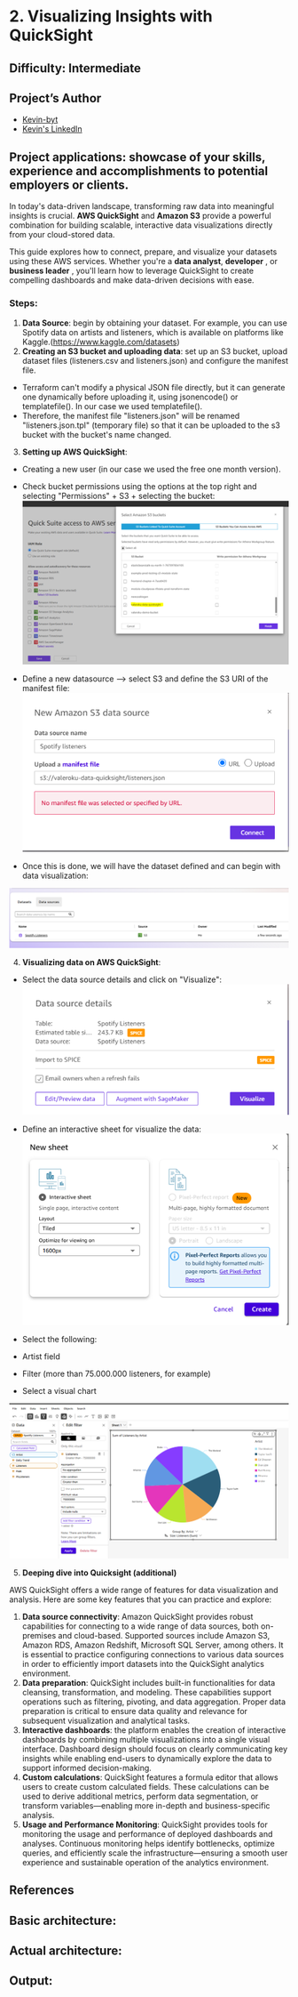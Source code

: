 # 2. Visualizing Insights with QuickSight
 
## Difficulty: Intermediate

## Project’s Author 
* [Kevin-byt](https://github.com/Kevin-byt)
* [Kevin's LinkedIn](https://www.linkedin.com/in/kevin-kiruri/)

 
## Project applications: showcase of your skills, experience and accomplishments to potential employers or clients. 
 
In today's data-driven landscape, transforming raw data into meaningful insights is crucial. **AWS QuickSight** and **Amazon S3** provide a powerful combination for building scalable, interactive data visualizations directly from your cloud-stored data.

This guide explores how to connect, prepare, and visualize your datasets using these AWS services. Whether you're a **data analyst**, **developer** , or **business leader** , you'll learn how to leverage QuickSight to create compelling dashboards and make data-driven decisions with ease.


### Steps: 

1. **Data Source**: begin by obtaining your dataset. For example, you can use Spotify data on artists and listeners, which is available on platforms like Kaggle.(https://www.kaggle.com/datasets)
2. **Creating an S3 bucket and uploading data**: set up an S3 bucket, upload dataset files (listeners.csv and listeners.json) and configure the manifest file.
 * Terraform can't modify a physical JSON file directly, but it can generate one dynamically before uploading it, using jsonencode() or templatefile(). In our case we used templatefile().
 * Therefore, the manifest file "listeners.json" will be renamed "listeners.json.tpl" (temporary file) so that it can be uploaded to the s3 bucket with the bucket's name changed.
3. **Setting up AWS QuickSight**:
 * Creating a new user (in our case we used the free one month version).
 * Check bucket permissions using the options at the top right and selecting "Permissions" + S3 + selecting the bucket:
![Imagen](https://github.com/valerokucloud/aws_portfolio/blob/main/Intermediate/2.%20Visualizing%20Insights%20with%20QuickSight/Quicksight%20config/Permissions.PNG)

  * Define a new datasource --> select S3 and define the S3 URI of the manifest file:
![Imagen](https://github.com/valerokucloud/aws_portfolio/blob/main/Intermediate/2.%20Visualizing%20Insights%20with%20QuickSight/Quicksight%20config/1.PNG)

  * Once this is done, we will have the dataset defined and can begin with data visualization:

![Imagen](https://github.com/valerokucloud/aws_portfolio/blob/main/Intermediate/2.%20Visualizing%20Insights%20with%20QuickSight/Quicksight%20config/2.PNG)
    
4. **Visualizing data on AWS QuickSight**:

* Select the data source details and click on "Visualize":
![Imagen](https://github.com/valerokucloud/aws_portfolio/blob/main/Intermediate/2.%20Visualizing%20Insights%20with%20QuickSight/Quicksight%20config/3.PNG)

* Define an interactive sheet for visualize the data:
![Imagen](https://github.com/valerokucloud/aws_portfolio/blob/main/Intermediate/2.%20Visualizing%20Insights%20with%20QuickSight/Quicksight%20config/4.PNG)

* Select the following:
 * Artist field
 * Filter (more than 75.000.000 listeners, for example)
 * Select a visual chart
     
![Imagen](https://github.com/valerokucloud/aws_portfolio/blob/main/Intermediate/2.%20Visualizing%20Insights%20with%20QuickSight/Quicksight%20config/5.PNG)


5. **Deeping dive into Quicksight (additional)**

AWS QuickSight offers a wide range of features for data visualization and analysis. Here are some key features that you can practice and explore:

1. **Data source connectivity**: Amazon QuickSight provides robust capabilities for connecting to a wide range of data sources, both on-premises and cloud-based. Supported sources include Amazon S3, Amazon RDS, Amazon Redshift, Microsoft SQL Server, among others. It is essential to practice configuring connections to various data sources in order to efficiently import datasets into the QuickSight analytics environment.
2. **Data preparation**: QuickSight includes built-in functionalities for data cleansing, transformation, and modeling. These capabilities support operations such as filtering, pivoting, and data aggregation. Proper data preparation is critical to ensure data quality and relevance for subsequent visualization and analytical tasks.
3. **Interactive dashboards**: the platform enables the creation of interactive dashboards by combining multiple visualizations into a single visual interface. Dashboard design should focus on clearly communicating key insights while enabling end-users to dynamically explore the data to support informed decision-making.
4. **Custom calculations**: QuickSight features a formula editor that allows users to create custom calculated fields. These calculations can be used to derive additional metrics, perform data segmentation, or transform variables—enabling more in-depth and business-specific analysis.
5. **Usage and Performance Monitoring**: QuickSight provides tools for monitoring the usage and performance of deployed dashboards and analyses. Continuous monitoring helps identify bottlenecks, optimize queries, and efficiently scale the infrastructure—ensuring a smooth user experience and sustainable operation of the analytics environment.


## References 
 

## Basic architecture:


## Actual architecture:


## Output:


